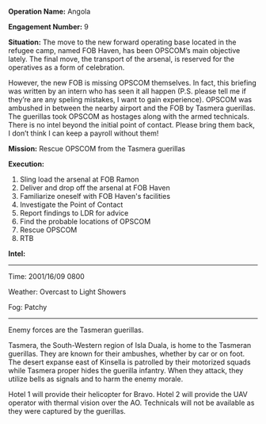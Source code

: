 __Operation Name:__ Angola

__Engagement Number:__ 9

__Situation:__ The move to the new forward operating base located in the refugee camp, named FOB Haven, has been OPSCOM’s main objective lately. The final move, the transport of the arsenal, is reserved for the operatives as a form of celebration.

However, the new FOB is missing OPSCOM themselves. In fact, this briefing was written by an intern who has seen it all happen (P.S. please tell me if they’re are any speling mistakes, I want to gain experience). OPSCOM was ambushed in between the nearby airport and the FOB by Tasmera guerillas. The guerillas took OPSCOM as hostages along with the armed technicals. There is no intel beyond the initial point of contact. Please bring them back, I don’t think I can keep a payroll without them!

__Mission:__ Rescue OPSCOM from the Tasmera guerillas

__Execution:__
1. Sling load the arsenal at FOB Ramon
2. Deliver and drop off the arsenal at FOB Haven
3. Familiarize oneself with FOB Haven's facilities
4. Investigate the Point of Contact
5. Report findings to LDR for advice
6. Find the probable locations of OPSCOM
7. Rescue OPSCOM
8. RTB

__Intel:__

---
Time: 2001/16/09 0800

Weather: Overcast to Light Showers

Fog: Patchy

---

Enemy forces are the Tasmeran guerillas.

Tasmera, the South-Western region of Isla Duala, is home to the Tasmeran guerillas. They are known for their ambushes, whether by car or on foot. The desert expanse east of Kinsella is patrolled by their motorized squads while Tasmera proper hides the guerilla infantry. When they attack, they utilize bells as signals and to harm the enemy morale.

Hotel 1 will provide their helicopter for Bravo. Hotel 2 will provide the UAV operator with thermal vision over the AO. Technicals will not be available as they were captured by the guerillas.